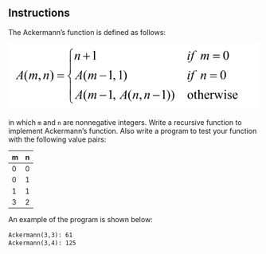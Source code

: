 ## Instructions ##
The Ackermann’s function is defined as follows:

![](../assets/15-13-1.PNG)

in which `m` and `n` are nonnegative integers. Write a recursive function to implement Ackermann’s function. Also write a program to test your function with the following value pairs: 

m | n
---|---
0 | 0
0 | 1
1 | 1
3 | 2

An example of the program is shown below: 
```text
Ackermann(3,3): 61
Ackermann(3,4): 125
```


